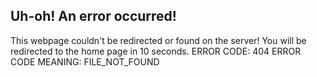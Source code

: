 ## Uh-oh! An error occurred!

This webpage couldn't be redirected or found on the server!
You will be redirected to the home page in 10 seconds.
<meta http-equiv="refresh" content="10;url=https://afellowspeedrunner.github.io/themacarchive.com/" />
ERROR CODE: 404
ERROR CODE MEANING: FILE_NOT_FOUND
